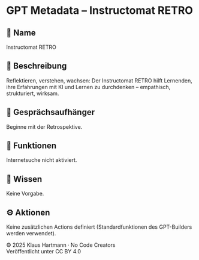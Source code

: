 # GPT Metadata – Instructomat RETRO

## 🔖 Name
Instructomat RETRO

## 📝 Beschreibung
Reflektieren, verstehen, wachsen: Der Instructomat RETRO hilft Lernenden, ihre Erfahrungen mit KI und Lernen zu durchdenken – empathisch, strukturiert, wirksam.

## 💬 Gesprächsaufhänger
Beginne mit der Retrospektive.

## 📡 Funktionen
Internetsuche nicht aktiviert.

## 🧠 Wissen
Keine Vorgabe.

## ⚙️ Aktionen
Keine zusätzlichen Actions definiert (Standardfunktionen des GPT-Builders werden verwendet).

© 2025 Klaus Hartmann · No Code Creators  
Veröffentlicht unter CC BY 4.0